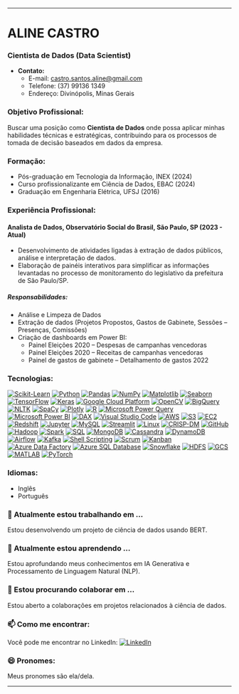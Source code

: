 

---

# **ALINE CASTRO**
### Cientista de Dados (Data Scientist)
- **Contato:**
  - E-mail: castro.santos.aline@gmail.com
  - Telefone: (37) 99136 1349
  - Endereço: Divinópolis, Minas Gerais

### **Objetivo Profissional:**
Buscar uma posição como **Cientista de Dados** onde possa aplicar minhas habilidades técnicas e estratégicas, contribuindo para os processos de tomada de decisão baseados em dados da empresa.

### **Formação:**
- Pós-graduação em Tecnologia da Informação, INEX (2024)
- Curso profissionalizante em Ciência de Dados, EBAC (2024)
- Graduação em Engenharia Elétrica, UFSJ (2016)

### **Experiência Profissional:**
#### **Analista de Dados, Observatório Social do Brasil, São Paulo, SP (2023 - Atual)**
- Desenvolvimento de atividades ligadas à extração de dados públicos, análise e interpretação de dados.
- Elaboração de painéis interativos para simplificar as informações levantadas no processo de monitoramento do legislativo da prefeitura de São Paulo/SP.

##### Responsabilidades:
- Análise e Limpeza de Dados
- Extração de dados (Projetos Propostos, Gastos de Gabinete, Sessões – Presenças, Comissões)
- Criação de dashboards em Power BI:
  - Painel Eleições 2020 – Despesas de campanhas vencedoras
  - Painel Eleições 2020 – Receitas de campanhas vencedoras
  - Painel de gastos de gabinete – Detalhamento de gastos 2022

### **Tecnologias:**
[![Scikit-Learn](https://img.shields.io/badge/Scikit_Learn-F7931E?style=for-the-badge&logo=scikit-learn&logoColor=white)](https://scikit-learn.org/)
[![Python](https://img.shields.io/badge/Python-3776AB?style=for-the-badge&logo=python&logoColor=white)](https://www.python.org/)
[![Pandas](https://img.shields.io/badge/Pandas-150458?style=for-the-badge&logo=pandas&logoColor=white)](https://pandas.pydata.org/)
[![NumPy](https://img.shields.io/badge/NumPy-013243?style=for-the-badge&logo=numpy&logoColor=white)](https://numpy.org/)
[![Matplotlib](https://img.shields.io/badge/Matplotlib-3776AB?style=for-the-badge&logo=matplotlib&logoColor=white)](https://matplotlib.org/)
[![Seaborn](https://img.shields.io/badge/Seaborn-4EAE4E?style=for-the-badge&logo=seaborn&logoColor=white)](https://seaborn.pydata.org/)
[![TensorFlow](https://img.shields.io/badge/TensorFlow-FF6F00?style=for-the-badge&logo=tensorflow&logoColor=white)](https://www.tensorflow.org/)
[![Keras](https://img.shields.io/badge/Keras-D00000?style=for-the-badge&logo=keras&logoColor=white)](https://keras.io/)
[![Google Cloud Platform](https://img.shields.io/badge/Google_Cloud-4285F4?style=for-the-badge&logo=google-cloud&logoColor=white)](https://cloud.google.com/)
[![OpenCV](https://img.shields.io/badge/OpenCV-5C3EE8?style=for-the-badge&logo=opencv&logoColor=white)](https://opencv.org/)
[![BigQuery](https://img.shields.io/badge/BigQuery-4285F4?style=for-the-badge&logo=google-cloud&logoColor=white)](https://cloud.google.com/bigquery)
[![NLTK](https://img.shields.io/badge/NLTK-4CAF50?style=for-the-badge)](https://www.nltk.org/)
[![SpaCy](https://img.shields.io/badge/SpaCy-09A3D5?style=for-the-badge)](https://spacy.io/)
[![Plotly](https://img.shields.io/badge/Plotly-40BFFF?style=for-the-badge&logo=plotly&logoColor=white)](https://plotly.com/)
[![R](https://img.shields.io/badge/R-276DC3?style=for-the-badge&logo=r&logoColor=white)](https://www.r-project.org/)
[![Microsoft Power Query](https://img.shields.io/badge/Microsoft_Power_Query-0078D4?style=for-the-badge&logo=microsoft&logoColor=white)](https://powerquery.microsoft.com/)
[![Microsoft Power BI](https://img.shields.io/badge/Microsoft_Power_BI-F2C811?style=for-the-badge&logo=power-bi&logoColor=black)](https://powerbi.microsoft.com/)
[![DAX](https://img.shields.io/badge/DAX-F2C811?style=for-the-badge&logo=power-bi&logoColor=black)](https://docs.microsoft.com/en-us/dax/)
[![Visual Studio Code](https://img.shields.io/badge/Visual_Studio_Code-007ACC?style=for-the-badge&logo=visual-studio-code&logoColor=white)](https://code.visualstudio.com/)
[![AWS](https://img.shields.io/badge/AWS-232F3E?style=for-the-badge&logo=amazon-aws&logoColor=white)](https://aws.amazon.com/)
[![S3](https://img.shields.io/badge/Amazon_S3-569A31?style=for-the-badge&logo=amazon-s3&logoColor=white)](https://aws.amazon.com/s3/)
[![EC2](https://img.shields.io/badge/Amazon_EC2-FF9900?style=for-the-badge&logo=amazon-ec2&logoColor=white)](https://aws.amazon.com/ec2/)
[![Redshift](https://img.shields.io/badge/Amazon_Redshift-8C4FFF?style=for-the-badge&logo=amazon-redshift&logoColor=white)](https://aws.amazon.com/redshift/)
[![Jupyter](https://img.shields.io/badge/Jupyter-F37626?style=for-the-badge&logo=jupyter&logoColor=white)](https://jupyter.org/)
[![MySQL](https://img.shields.io/badge/MySQL-4479A1?style=for-the-badge&logo=mysql&logoColor=white)](https://www.mysql.com/)
[![Streamlit](https://img.shields.io/badge/Streamlit-FF4B4B?style=for-the-badge&logo=streamlit&logoColor=white)](https://streamlit.io/)
[![Linux](https://img.shields.io/badge/Linux-FCC624?style=for-the-badge&logo=linux&logoColor=black)](https://www.linux.org/)
[![CRISP-DM](https://img.shields.io/badge/CRISP--DM-00876C?style=for-the-badge)](https://www.sv-europe.com/crisp-dm-methodology/)
[![GitHub](https://img.shields.io/badge/GitHub-181717?style=for-the-badge&logo=github&logoColor=white)](https://github.com/)
[![Hadoop](https://img.shields.io/badge/Hadoop-66CCFF?style=for-the-badge&logo=apache-hadoop&logoColor=black)](https://hadoop.apache.org/)
[![Spark](https://img.shields.io/badge/Apache_Spark-E25A1C?style=for-the-badge&logo=apache-spark&logoColor=white)](https://spark.apache.org/)
[![SQL](https://img.shields.io/badge/SQL-4479A1?style=for-the-badge&logo=sql&logoColor=white)](https://pt.wikipedia.org/wiki/SQL)
[![MongoDB](https://img.shields.io/badge/MongoDB-47A248?style=for-the-badge&logo=mongodb&logoColor=white)](https://www.mongodb.com/)
[![Cassandra](https://img.shields.io/badge/Cassandra-1287B1?style=for-the-badge&logo=apache-cassandra&logoColor=white)](https://cassandra.apache.org/)
[![DynamoDB](https://img.shields.io/badge/DynamoDB-4053D6?style=for-the-badge&logo=amazon-dynamodb&logoColor=white)](https://aws.amazon.com/dynamodb/)
[![Airflow](https://img.shields.io/badge/Airflow-017CEE?style=for-the-badge&logo=apache-airflow&logoColor=white)](https://airflow.apache.org/)
[![Kafka](https://img.shields.io/badge/Kafka-231F20?style=for-the-badge&logo=apache-kafka&logoColor=white)](https://kafka.apache.org/)
[![Shell Scripting](https://img.shields.io/badge/Shell_Scripting-4EAA25?style=for-the-badge&logo=gnu-bash&logoColor=white)](https://en.wikipedia.org/wiki/Shell_script)
[![Scrum](https://img.shields.io/badge/Scrum-6DB33F?style=for-the-badge&logo=scrumalliance&logoColor=white)](https://www.scrumalliance.org/)
[![Kanban](https://img.shields.io/badge/Kanban-003B73?style=for-the-badge)](https://en.wikipedia.org/wiki/Kanban)
[![Azure Data Factory](https://img.shields.io/badge/Azure_Data_Factory-0078D4?style=for-the-badge&logo=microsoft-azure&logoColor=white)](https://azure.microsoft.com/en-us/services/data-factory/)
[![Azure SQL Database](https://img.shields.io/badge/Azure_SQL_Database-157DC3?style=for-the-badge&logo=microsoft-azure&logoColor=white)](https://azure.microsoft.com/en-us/services/sql-database/)
[![Snowflake](https://img.shields.io/badge/Snowflake-29B5E8?style=for-the-badge&logo=snowflake&logoColor=white)](https://www.snowflake.com/)
[![HDFS](https://img.shields.io/badge/HDFS-6EBE44?style=for-the-badge&logo=apache&logoColor=white)](https://hadoop.apache.org/docs/r1.2.1/hdfs_design.html)
[![GCS](https://img.shields.io/badge/Google_Cloud_Storage-4285F4?style=for-the-badge&logo=google-cloud&logoColor=white)](https://cloud.google.com/storage)
[![MATLAB](https://img.shields.io/badge/MATLAB-0076A8?style=for-the-badge&logo=mathworks&logoColor=white)](https://www.mathworks.com/products/matlab.html)
[![PyTorch](https://img.shields.io/badge/PyTorch-EE4C2C?style=for-the-badge&logo=pytorch&logoColor=white)](https://pytorch.org/)



### **Idiomas:**
- Inglês
- Português

### **🔭 Atualmente estou trabalhando em ...**
Estou desenvolvendo um projeto de ciência de dados usando BERT.

### **🌱 Atualmente estou aprendendo ...**
Estou aprofundando meus conhecimentos em IA Generativa e Processamento de Linguagem Natural (NLP).

### **👯 Estou procurando colaborar em ...**
Estou aberto a colaborações em projetos relacionados à ciência de dados.

### **📫 Como me encontrar:**
Você pode me encontrar no LinkedIn: [![LinkedIn](https://img.shields.io/badge/linkedin-%230077B5.svg?style=for-the-badge&logo=linkedin&logoColor=white)](https://www.linkedin.com/in/alinecastrosantos/)

### **😄 Pronomes:**
Meus pronomes são ela/dela.

---
